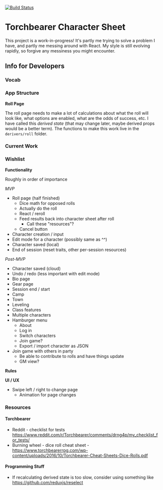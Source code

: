 [![Build Status](https://travis-ci.org/droberts-ada/torchbearer-char-sheet.svg?branch=master)](https://travis-ci.org/droberts-ada/torchbearer-char-sheet)

# Torchbearer Character Sheet

This project is a work-in-progress! It's partly me trying to solve a problem I have, and partly me messing around with React. My style is still evolving rapidly, so forgive any messiness you might encounter.

## Info for Developers

### Vocab

### App Structure

**Roll Page**

The roll page needs to make a lot of calculations about what the roll will look like, what options are enabled, what are the odds of success, etc. I have called this _derived state_ (that may change later, maybe derived props would be a better term). The functions to make this work live in the `derivers/roll` folder.

### Current Work

### Wishlist

**Functionality**

Roughly in order of importance

_MVP_

- Roll page (half finished)
  - Dice math for opposed rolls
  - Actually do the roll
  - React / reroll
  - Feed results back into character sheet after roll
    - Call these "resources"?
  - Cancel button
- Character creation / input
- Edit mode for a character (possibly same as ^^)
- Character saved (local)
- End of session (reset traits, other per-session resources)

_Post-MVP_

- Character saved (cloud)
- Undo / redo (less important with edit mode)
- Bio page
- Gear page
- Session end / start
- Camp
- Town
- Leveling
- Class features
- Multiple characters
- Hamburger menu
  - About
  - Log in
  - Switch characters
  - Join game?
  - Export / import character as JSON
- Join game with others in party
  - Be able to contribute to rolls and have things update
  - GM view?



**Rules**



**UI / UX**

- Swipe left / right to change page
  - Animation for page changes

### Resources

#### Torchbearer

- Reddit - checklist for tests https://www.reddit.com/r/Torchbearer/comments/drng4p/my_checklist_for_tests/
- Burning wheel - dice roll cheat sheet - https://www.torchbearerrpg.com/wp-content/uploads/2016/10/Torchbearer-Cheat-Sheets-Dice-Rolls.pdf

#### Programming Stuff

- If recalculating derived state is too slow, consider using something like https://github.com/reduxjs/reselect